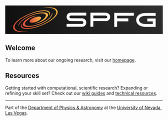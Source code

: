 [![Open Source at Microsoft](https://github.com/UNLV-SPFG/.github/blob/main/images/banner.png)](https://unlv-spfg.github.io)

## Welcome
To learn more about our ongoing research, visit our [homepage](https://unlv-spfg.github.io).

## Resources
Getting started with computational, scientific research? Expanding or refining your skill set? Check out our [wiki guides](https://github.com/UNLV-SPFG/technical-resources/wiki) and [technical resources](https://github.com/UNLV-SPFG/technical-resources).

---

Part of the [Department of Physics & Astronomy](https://www.physics.unlv.edu/) at the [University of Nevada, Las Vegas](https://www.unlv.edu/).
